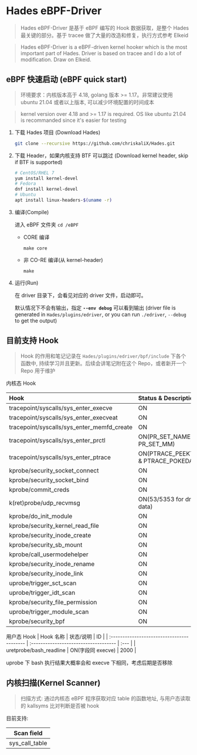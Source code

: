 # Hades eBPF-Driver

> Hades eBPF-Driver 是基于 eBPF 编写的 Hook 数据获取，是整个 Hades 最关键的部分。基于 tracee 做了大量的改造和修复，执行方式参考 Elkeid

> Hades eBPF-Driver is a eBPF-driven kernel hooker which is the most important part of Hades. Driver is based on tracee and I do a lot of modification. Draw on Elkeid.

## eBPF 快速启动 (eBPF quick start)

> 环境要求：内核版本高于 4.18, golang 版本 >= 1.17。非常建议使用 ubuntu 21.04 或者以上版本, 可以减少环境配置的时间成本

> kernel version over 4.18 and >= 1.17 is required. OS like ubuntu 21.04 is recommanded since it's easier for testing

1. 下载 Hades 项目 (Download Hades)

   ```bash
   git clone --recursive https://github.com/chriskaliX/Hades.git
   ```

2. 下载 Header，如果内核支持 BTF 可以跳过 (Download kernel header, skip if BTF is supported)

   ```bash
   # CentOS/RHEL 7
   yum install kernel-devel
   # Fedora
   dnf install kernel-devel
   # Ubuntu
   apt install linux-headers-$(uname -r)
   ```

3. 编译(Compile)

   进入 eBPF 文件夹 `cd /eBPF`

   - CORE 编译

     `make core`

   - 非 CO-RE 编译(从 kernel-header)

     `make`

4. 运行(Run)

   在 driver 目录下，会看见对应的 driver 文件，启动即可。

   默认情况下不会有输出，指定 **`--env debug`** 可以看到输出
   (driver file is generated in `Hades/plugins/edriver`, or you can run `./edriver`, `--debug` to get the output)

## 目前支持 Hook

> Hook 的作用和笔记记录在 `Hades/plugins/edriver/bpf/include` 下各个函数中, 持续学习并且更新。后续会讲笔记附在这个 Repo，或者新开一个 Repo 用于维护

内核态 Hook

| Hook                                       | Status & Description                  | ID   |
| :----------------------------------------- | :------------------------------------ | :--- |
| tracepoint/syscalls/sys_enter_execve       | ON                                    | 700  |
| tracepoint/syscalls/sys_enter_execveat     | ON                                    | 698  |
| tracepoint/syscalls/sys_enter_memfd_create | ON                                    | 614  |
| tracepoint/syscalls/sys_enter_prctl        | ON(PR_SET_NAME & PR_SET_MM)           | 1020 |
| tracepoint/syscalls/sys_enter_ptrace       | ON(PTRACE_PEEKTEXT & PTRACE_POKEDATA) | 1021 |
| kprobe/security_socket_connect             | ON                                    | 1022 |
| kprobe/security_socket_bind                | ON                                    | 1024 |
| kprobe/commit_creds                        | ON                                    | 1011 |
| k(ret)probe/udp_recvmsg                    | ON(53/5353 for dns data)              | 1025 |
| kprobe/do_init_module                      | ON                                    | 1026 |
| kprobe/security_kernel_read_file           | ON                                    | 1027 |
| kprobe/security_inode_create               | ON                                    | 1028 |
| kprobe/security_sb_mount                   | ON                                    | 1029 |
| kprobe/call_usermodehelper                 | ON                                    | 1030 |
| kprobe/security_inode_rename               | ON                                    | 1031 |
| kprobe/security_inode_link                 | ON                                    | 1032 |
| uprobe/trigger_sct_scan                    | ON                                    | 1200 |
| uprobe/trigger_idt_scan                    | ON                                    | 1201 |
| kprobe/security_file_permission            | ON                                    | 1202 |
| uprobe/trigger_module_scan                 | ON                                    | 1203 |
| kprobe/security_bpf                        | ON                                    | 1204 |

用户态 Hook
| Hook 名称 | 状态/说明 | ID |
| :----------------------------------------- | :------------------------------------ | :--- |
| uretprobe/bash_readline | ON(字段同 execve) | 2000 |

uprobe 下 bash 执行结果大概率会和 execve 下相同，考虑后期是否移除

## 内核扫描(Kernel Scanner)

> 扫描方式: 通过内核态 eBPF 程序获取对应 table 的函数地址, 与用户态读取的 kallsyms 比对判断是否被 hook

目前支持:

|   Scan field   |
| :------------: |
| sys_call_table |

